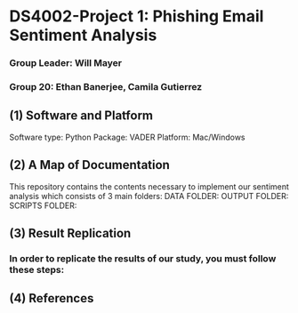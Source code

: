 # DS4002-Project 1: Phishing Email Sentiment Analysis 
### Group Leader: Will Mayer
### Group 20: Ethan Banerjee, Camila Gutierrez

## (1) Software and Platform
Software type: Python
Package: VADER
Platform: Mac/Windows
## (2) A Map of Documentation
This repository contains the contents necessary to implement our sentiment analysis which consists of 3 main folders:
DATA FOLDER: 
OUTPUT FOLDER: 
SCRIPTS FOLDER: 
## (3) Result Replication

### In order to replicate the results of our study, you must follow these steps:

## (4) References

